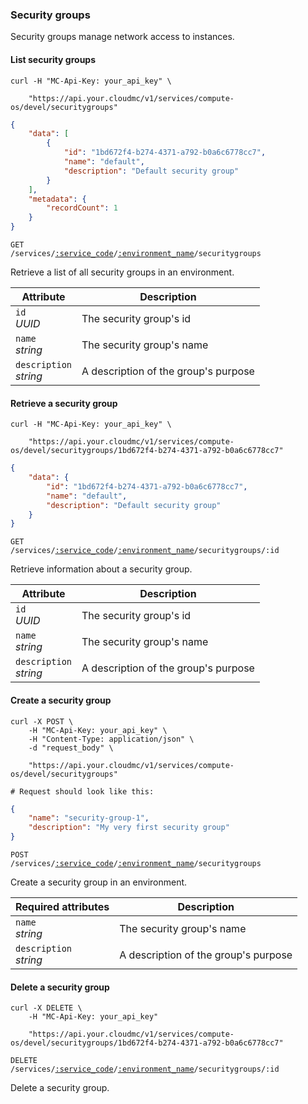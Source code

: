 ### Security groups

Security groups manage network access to instances.

#### List security groups

```shell
curl -H "MC-Api-Key: your_api_key" \

    "https://api.your.cloudmc/v1/services/compute-os/devel/securitygroups"

```
```json
{
    "data": [
        {
            "id": "1bd672f4-b274-4371-a792-b0a6c6778cc7",
            "name": "default",
            "description": "Default security group"
        }
    ],
    "metadata": {
        "recordCount": 1
    }
}
```

<code>GET /services/<a href="#service-connections">:service_code</a>/<a href="#environments">:environment_name</a>/securitygroups</code>

Retrieve a list of all security groups in an environment.

| Attribute                  | Description                          |
| -------------------------- | ------------------------------------ |
| `id`<br/>*UUID*            | The security group's id              |
| `name`<br/>*string*        | The security group's name            |
| `description`<br/>*string* | A description of the group's purpose |

#### Retrieve a security group

```shell
curl -H "MC-Api-Key: your_api_key" \

    "https://api.your.cloudmc/v1/services/compute-os/devel/securitygroups/1bd672f4-b274-4371-a792-b0a6c6778cc7"
```
```json
{
    "data": {
        "id": "1bd672f4-b274-4371-a792-b0a6c6778cc7",
        "name": "default",
        "description": "Default security group"
    }
}
```

<code>GET /services/<a href="#service-connections">:service_code</a>/<a href="#environments">:environment_name</a>/securitygroups/:id</code>

Retrieve information about a security group.

| Attribute                  | Description                          |
| -------------------------- | ------------------------------------ |
| `id`<br/>*UUID*            | The security group's id              |
| `name`<br/>*string*        | The security group's name            |
| `description`<br/>*string* | A description of the group's purpose |

#### Create a security group

```shell
curl -X POST \
    -H "MC-Api-Key: your_api_key" \
    -H "Content-Type: application/json" \
    -d "request_body" \

    "https://api.your.cloudmc/v1/services/compute-os/devel/securitygroups"

# Request should look like this:
```
```json
{
    "name": "security-group-1",
    "description": "My very first security group"
}
```

<code>POST /services/<a href="#service-connections">:service_code</a>/<a href="#environments">:environment_name</a>/securitygroups</code>

Create a security group in an environment.

| Required attributes        | Description                          |
| -------------------------- | ------------------------------------ |
| `name`<br/>*string*        | The security group's name            |
| `description`<br/>*string* | A description of the group's purpose |

#### Delete a security group

```shell
curl -X DELETE \
    -H "MC-Api-Key: your_api_key"

    "https://api.your.cloudmc/v1/services/compute-os/devel/securitygroups/1bd672f4-b274-4371-a792-b0a6c6778cc7"
```

<code>DELETE /services/<a href="#service-connections">:service_code</a>/<a href="#environments">:environment_name</a>/securitygroups/:id</code>

Delete a security group.
